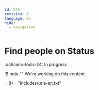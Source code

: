 ```yaml
---
id: 246
revision: 0
language: en
hide:
  - navigation
---
```


# Find people on Status

 :octicons-tools-24: In progress

!!! note ""
     We're working on this content.

--8<-- "includes/urls-en.txt"